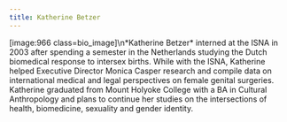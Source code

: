 ```yaml
---
title: Katherine Betzer
---
```


[image:966 class=bio_image]\n\*Katherine Betzer\* interned at the <span class="caps">ISNA</span> in 2003 after spending a semester in the Netherlands studying the Dutch biomedical response to intersex births. While with the <span class="caps">ISNA</span>, Katherine helped Executive Director Monica Casper research and compile data on international medical and legal perspectives on female genital surgeries. Katherine graduated from Mount Holyoke College with a BA in Cultural Anthropology and plans to continue her studies on the intersections of health, biomedicine, sexuality and gender identity.